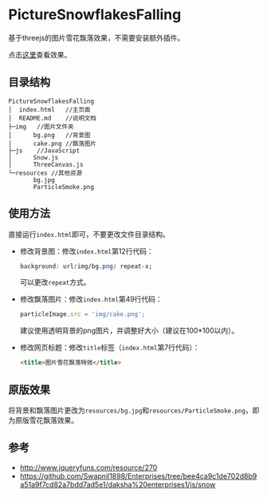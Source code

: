 # PictureSnowflakesFalling
基于threejs的图片雪花飘落效果，不需要安装额外插件。

点击[这里](https://kaluojushi.github.io/PictureSnowflakesFalling)查看效果。

## 目录结构

```
PictureSnowflakesFalling
│  index.html	//主页面
│  README.md	//说明文档
├─img	//图片文件夹
│      bg.png	//背景图
│      cake.png	//飘落图片
├─js	//JavaScript
│      Snow.js
│      ThreeCanvas.js
└─resources	//其他资源
       bg.jpg
       ParticleSmoke.png
```

## 使用方法

直接运行`index.html`即可，不要更改文件目录结构。

- 修改背景图：修改`index.html`第12行代码：

  ```css
  background: url(img/bg.png) repeat-x;
  ```

  可以更改`repeat`方式。

- 修改飘落图片：修改`index.html`第49行代码：

  ```javascript
  particleImage.src = 'img/cake.png';
  ```

  建议使用透明背景的png图片，并调整好大小（建议在100*100以内）。

- 修改网页标题：修改`title`标签（`index.html`第7行代码）：

  ```html
  <title>图片雪花飘落特效</title>
  ```

## 原版效果

将背景和飘落图片更改为`resources/bg.jpg`和`resources/ParticleSmoke.png`，即为原版雪花飘落效果。

## 参考

- <http://www.jqueryfuns.com/resource/270>
- <https://github.com/Swapnil1898/Enterprises/tree/bee4ca9c1de702d8b9a51a9f7cd82a7bdd7ad5e1/daksha%20enterprises1/js/snow>

